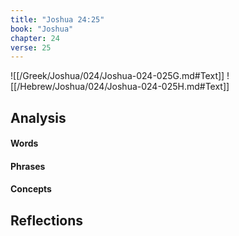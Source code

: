```yaml
---
title: "Joshua 24:25"
book: "Joshua"
chapter: 24
verse: 25
---
```

![[/Greek/Joshua/024/Joshua-024-025G.md#Text]]
![[/Hebrew/Joshua/024/Joshua-024-025H.md#Text]]

## Analysis

#### Words

#### Phrases

#### Concepts

## Reflections
